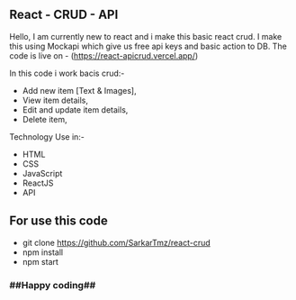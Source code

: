 ## React - CRUD - API 

Hello, I am currently new to react and i make this basic react crud. I make this using Mockapi which give us free api keys and basic action to DB.
The code is live on - (https://react-apicrud.vercel.app/)

In this code i work bacis crud:-
- Add new item [Text & Images],
- View item details,
- Edit and update item details,
- Delete item,

Technology Use in:-
- HTML
- CSS
- JavaScript
- ReactJS
- API

## For use this code
- git clone https://github.com/SarkarTmz/react-crud
- npm install
- npm start
  
### ##Happy coding##
